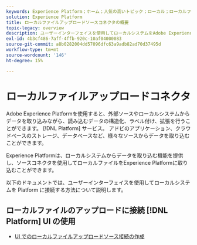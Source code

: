 ```yaml
---
keywords: Experience Platform；ホーム；人気の高いトピック；ローカル；ローカルファイルのアップロード；ローカルシステム
solution: Experience Platform
title: ローカルファイルアップロードソースコネクタの概要
topic-legacy: overview
description: ユーザーインターフェイスを使用してローカルシステムをAdobe Experience Platformに接続する方法を説明します
exl-id: 4b3cf486-7aff-4ffb-920c-10af04000083
source-git-commit: a8b0282004dd57096dfc63a9adb82ad70d37495d
workflow-type: tm+mt
source-wordcount: '146'
ht-degree: 15%

---
```


# ローカルファイルアップロードコネクタ

Adobe Experience Platformを使用すると、外部ソースやローカルシステムからデータを取り込みながら、読み込むデータの構造化、ラベル付け、拡張を行うことができます。 [!DNL Platform] サービス。 アドビのアプリケーション、クラウドベースのストレージ、データベースなど、様々なソースからデータを取り込むことができます。

Experience Platformは、ローカルシステムからデータを取り込む機能を提供し、ソースコネクタを使用してローカルファイルをExperience Platformに取り込むことができます。

以下のドキュメントでは、ユーザーインターフェイスを使用してローカルシステムを Platform に接続する方法について説明します。

## ローカルファイルのアップロードに接続 [!DNL Platform] UI の使用

- [UI でのローカルファイルアップロードソース接続の作成](../../tutorials/ui/create/local-system/local-file-upload.md)
